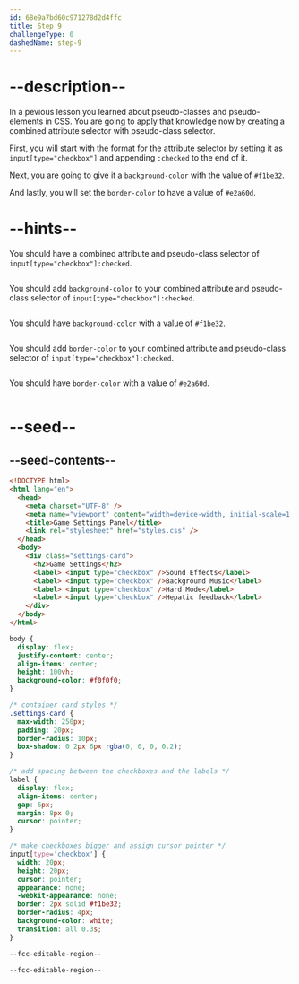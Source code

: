 ```yaml
---
id: 68e9a7bd60c971278d2d4ffc
title: Step 9
challengeType: 0
dashedName: step-9
---
```


# --description--

In a pevious lesson you learned about pseudo-classes and pseudo-elements in CSS. You are going to apply that knowledge now by creating a combined attribute selector with pseudo-class selector.

First, you will start with the format for the attribute selector by setting it as `input[type="checkbox"]` and appending `:checked` to the end of it.

Next, you are going to give it a `background-color` with the value of `#f1be32`.

And lastly, you will set the `border-color` to have a value of `#e2a60d`.

# --hints--

You should have a combined attribute and pseudo-class selector of `input[type="checkbox"]:checked`.

```js

```

You should add `background-color` to your combined attribute and pseudo-class selector of `input[type="checkbox"]:checked`.

```js

```

You should have `background-color` with a value of `#f1be32`.

```js

```

You should add `border-color` to your combined attribute and pseudo-class selector of `input[type="checkbox"]:checked`.

```js

```

You should have `border-color` with a value of `#e2a60d`.

```js

```

# --seed--

## --seed-contents--

```html
<!DOCTYPE html>
<html lang="en">
  <head>
    <meta charset="UTF-8" />
    <meta name="viewport" content="width=device-width, initial-scale=1.0" />
    <title>Game Settings Panel</title>
    <link rel="stylesheet" href="styles.css" />
  </head>
  <body>
    <div class="settings-card">
      <h2>Game Settings</h2>
      <label> <input type="checkbox" />Sound Effects</label>
      <label> <input type="checkbox" />Background Music</label>
      <label> <input type="checkbox" />Hard Mode</label>
      <label> <input type="checkbox" />Hepatic feedback</label>
    </div>
  </body>
</html>
```

```css
body {
  display: flex;
  justify-content: center;
  align-items: center;
  height: 100vh;
  background-color: #f0f0f0;
}

/* container card styles */
.settings-card {
  max-width: 250px;
  padding: 20px;
  border-radius: 10px;
  box-shadow: 0 2px 6px rgba(0, 0, 0, 0.2);
}

/* add spacing between the checkboxes and the labels */
label {
  display: flex;
  align-items: center;
  gap: 6px;
  margin: 8px 0;
  cursor: pointer;
}

/* make checkboxes bigger and assign cursor pointer */
input[type='checkbox'] {
  width: 20px;
  height: 20px;
  cursor: pointer;
  appearance: none;
  -webkit-appearance: none;
  border: 2px solid #f1be32;
  border-radius: 4px;
  background-color: white;
  transition: all 0.3s;
}

--fcc-editable-region--

--fcc-editable-region--

```
